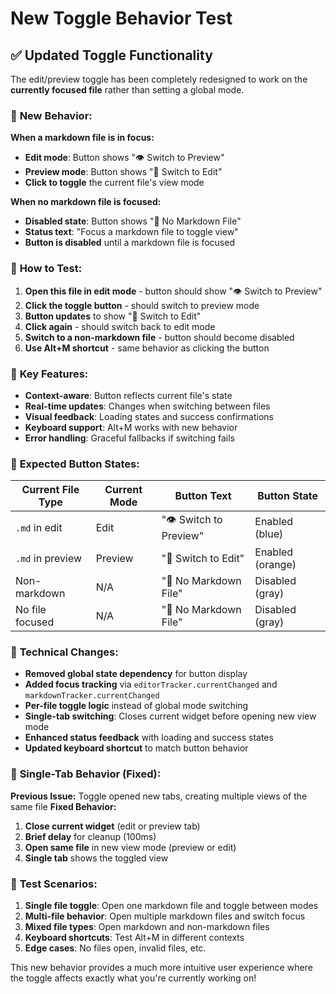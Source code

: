 # New Toggle Behavior Test

## ✅ **Updated Toggle Functionality**

The edit/preview toggle has been completely redesigned to work on the **currently focused file** rather than setting a global mode.

### 🔄 **New Behavior:**

**When a markdown file is in focus:**
- **Edit mode**: Button shows "👁 Switch to Preview" 
- **Preview mode**: Button shows "📝 Switch to Edit"
- **Click to toggle** the current file's view mode

**When no markdown file is focused:**
- **Disabled state**: Button shows "📄 No Markdown File"
- **Status text**: "Focus a markdown file to toggle view"
- **Button is disabled** until a markdown file is focused

### 🧪 **How to Test:**

1. **Open this file in edit mode** - button should show "👁 Switch to Preview"
2. **Click the toggle button** - should switch to preview mode
3. **Button updates** to show "📝 Switch to Edit" 
4. **Click again** - should switch back to edit mode
5. **Switch to a non-markdown file** - button should become disabled
6. **Use Alt+M shortcut** - same behavior as clicking the button

### 📍 **Key Features:**

- **Context-aware**: Button reflects current file's state
- **Real-time updates**: Changes when switching between files
- **Visual feedback**: Loading states and success confirmations
- **Keyboard support**: Alt+M works with new behavior
- **Error handling**: Graceful fallbacks if switching fails

### 🎯 **Expected Button States:**

| Current File Type | Current Mode | Button Text | Button State |
|------------------|--------------|-------------|--------------|
| `.md` in edit | Edit | "👁 Switch to Preview" | Enabled (blue) |
| `.md` in preview | Preview | "📝 Switch to Edit" | Enabled (orange) |
| Non-markdown | N/A | "📄 No Markdown File" | Disabled (gray) |
| No file focused | N/A | "📄 No Markdown File" | Disabled (gray) |

### 🔧 **Technical Changes:**

- **Removed global state dependency** for button display
- **Added focus tracking** via `editorTracker.currentChanged` and `markdownTracker.currentChanged`
- **Per-file toggle logic** instead of global mode switching
- **Single-tab switching**: Closes current widget before opening new view mode
- **Enhanced status feedback** with loading and success states
- **Updated keyboard shortcut** to match button behavior

### 🔄 **Single-Tab Behavior (Fixed):**

**Previous Issue:** Toggle opened new tabs, creating multiple views of the same file
**Fixed Behavior:** 
1. **Close current widget** (edit or preview tab)
2. **Brief delay** for cleanup (100ms)
3. **Open same file** in new view mode (preview or edit)
4. **Single tab** shows the toggled view

### 📝 **Test Scenarios:**

1. **Single file toggle**: Open one markdown file and toggle between modes
2. **Multi-file behavior**: Open multiple markdown files and switch focus
3. **Mixed file types**: Open markdown and non-markdown files
4. **Keyboard shortcuts**: Test Alt+M in different contexts
5. **Edge cases**: No files open, invalid files, etc.

This new behavior provides a much more intuitive user experience where the toggle affects exactly what you're currently working on!